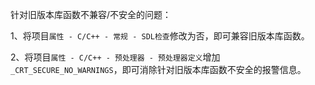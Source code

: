 针对旧版本库函数不兼容/不安全的问题：

1、将项目`属性 - C/C++ - 常规 - SDL检查`修改为否，即可兼容旧版本库函数。

2、将项目`属性 - C/C++ - 预处理器 - 预处理器定义`增加 `_CRT_SECURE_NO_WARNINGS`，即可消除针对旧版本库函数不安全的报警信息。

